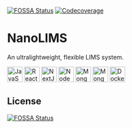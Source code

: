 [<img alt="FOSSA Status" src="https://app.fossa.com/api/projects/git%2Bgithub.com%2Fbwbioinfo%2Fnanolims.svg?type=shield"/>](https://app.fossa.com/projects/git%2Bgithub.com%2Fbwbioinfo%2Fnanolims?ref=badge_shield)
[<img alt="Codecoverage" src="https://codecov.io/gh/bwbioinfo/nanolims/graph/badge.svg?token=XPQDBPKXGI"/>](https://codecov.io/gh/bwbioinfo/nanolims)

# NanoLIMS
An ultralightweight, flexible LIMS system.

[<img alt="JavaScript" width="36" height="36" src="https://raw.githubusercontent.com/danielcranney/readme-generator/main/public/icons/skills/javascript-colored.svg" />](https://www.javascript.com/)
[<img alt="ReactJS" width="36" height="36" src="https://raw.githubusercontent.com/danielcranney/readme-generator/main/public/icons/skills/react-colored.svg" />](https://reactjs.org/)
[<img alt="NextJS" width="36" height="36" src="https://raw.githubusercontent.com/danielcranney/readme-generator/main/public/icons/skills/nextjs-colored.svg" />](https://nextjs.org/docs)
[<img alt="NodeJS" width="36" height="36" src="https://raw.githubusercontent.com/danielcranney/readme-generator/main/public/icons/skills/nodejs-colored.svg" />](https://nodejs.org)
[<img alt="MongoDB" width="36" height="36" src="https://raw.githubusercontent.com/danielcranney/readme-generator/main/public/icons/skills/mongodb-colored.svg" />](https://www.mongodb.com/)
[<img alt="MongooseJS" width="36" height="36" src="https://mongoosejs.com/docs/images/mongoose5_62x30_transparent.png" />](https://www.mongoosejs.com/)
[<img alt="Docker" width="36" height="36" src="https://raw.githubusercontent.com/danielcranney/readme-generator/main/public/icons/skills/docker-colored.svg" />](https://www.docker.com/)

## License
[![FOSSA Status](https://app.fossa.com/api/projects/git%2Bgithub.com%2Fbwbioinfo%2Fnanolims.svg?type=large)](https://app.fossa.com/projects/git%2Bgithub.com%2Fbwbioinfo%2Fnanolims?ref=badge_large)
